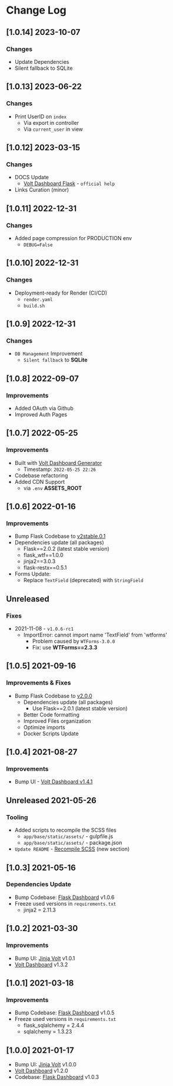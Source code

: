 # Change Log

## [1.0.14] 2023-10-07
### Changes

- Update Dependencies
- Silent fallback to SQLite

## [1.0.13] 2023-06-22
### Changes

- Print UserID on `index`
  - Via export in controller
  - Via `current_user` in view

## [1.0.12] 2023-03-15
### Changes

- DOCS Update
  - [Volt Dashboard Flask](https://docs.appseed.us/products/flask-dashboards/volt/) - `official help` 
- Links Curation (minor)

## [1.0.11] 2022-12-31
### Changes

- Added page compression for PRODUCTION env
  - `DEBUG=False`

## [1.0.10] 2022-12-31
### Changes

- Deployment-ready for Render (CI/CD)
  - `render.yaml`
  - `build.sh`

## [1.0.9] 2022-12-31
### Changes

- `DB Management` Improvement
  - `Silent fallback` to **SQLite**

## [1.0.8] 2022-09-07
### Improvements

- Added OAuth via Github
- Improved Auth Pages

## [1.0.7] 2022-05-25
### Improvements

- Built with [Volt Dashboard Generator](https://appseed.us/generator/volt-dashboard/)
  - Timestamp: `2022-05-25 22:26`
- Codebase refactoring
- Added CDN Support
  - via `.env` **ASSETS_ROOT**  

## [1.0.6] 2022-01-16
### Improvements

- Bump Flask Codebase to [v2stable.0.1](https://github.com/app-generator/boilerplate-code-flask-dashboard/releases)
- Dependencies update (all packages) 
  - Flask==2.0.2 (latest stable version)
  - flask_wtf==1.0.0
  - jinja2==3.0.3
  - flask-restx==0.5.1
- Forms Update:
  - Replace `TextField` (deprecated) with `StringField`

## Unreleased
### Fixes

- 2021-11-08 - `v1.0.6-rc1`
  - ImportError: cannot import name 'TextField' from 'wtforms'
    - Problem caused by `WTForms-3.0.0`
    - Fix: use **WTForms==2.3.3**
    
## [1.0.5] 2021-09-16
### Improvements & Fixes

- Bump Flask Codebase to [v2.0.0](https://github.com/app-generator/boilerplate-code-flask-dashboard/releases)
  - Dependencies update (all packages)
    - Use Flask==2.0.1 (latest stable version)
  - Better Code formatting
  - Improved Files organization
  - Optimize imports
  - Docker Scripts Update 

## [1.0.4] 2021-08-27
### Improvements

- Bump UI - [Volt Dashboard v1.4.1](https://github.com/themesberg/volt-bootstrap-5-dashboard/releases) 
  
## Unreleased 2021-05-26
### Tooling

- Added scripts to recompile the SCSS files
    - `app/base/static/assets/` - gulpfile.js
    - `app/base/static/assets/` - package.json
- `Update README` - [Recompile SCSS](https://github.com/app-generator/flask-dashboard-volt#recompile-css) (new section)

## [1.0.3] 2021-05-16
### Dependencies Update

- Bump Codebase: [Flask Dashboard](https://github.com/app-generator/boilerplate-code-flask-dashboard) v1.0.6
- Freeze used versions in `requirements.txt`
    - jinja2 = 2.11.3

## [1.0.2] 2021-03-30
### Improvements

- Bump UI: [Jinja Volt](https://github.com/app-generator/jinja-volt-dashboard/releases) v1.0.1
- [Volt Dashboard](https://github.com/themesberg/volt-bootstrap-5-dashboard/releases) v1.3.2

## [1.0.1] 2021-03-18
### Improvements

- Bump Codebase: [Flask Dashboard](https://github.com/app-generator/boilerplate-code-flask-dashboard) v1.0.5
- Freeze used versions in `requirements.txt`
    - flask_sqlalchemy = 2.4.4
    - sqlalchemy = 1.3.23

## [1.0.0] 2021-01-17

- Bump UI: [Jinja Volt](https://github.com/app-generator/jinja-volt-dashboard/releases) v1.0.0
- [Volt Dashboard](https://github.com/themesberg/volt-bootstrap-5-dashboard/releases/tag) v1.2.0 
- Codebase: [Flask Dashboard](https://github.com/app-generator/boilerplate-code-flask-dashboard/releases) v1.0.3

